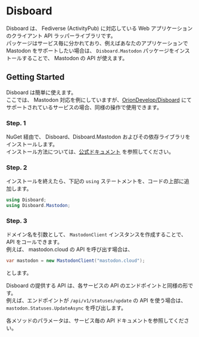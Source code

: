 # Disboard

Disboard は、 Fediverse (ActivityPub) に対応している Web アプリケーションのクライアント API ラッパーライブラリです。  
パッケージはサービス毎に分かれており、例えばあなたのアプリケーションで Mastodon をサポートしたい場合は、  `Disboard.Mastodon` パッケージをインストールすることで、
Mastodon の API が使えます。


## Getting Started

Disboard は簡単に使えます。  
ここでは、 Mastodon 対応を例にしていますが、[OrionDevelop/Disboard](https://github.com/OrionDevelop/Disboard) にてサポートされているサービスの場合、同様の操作で使用できます。


### Step. 1

NuGet 経由で、 Disboard、Disboard.Mastodon およびその依存ライブラリをインストールします。  
インストール方法については、[公式ドキュメント](https://docs.microsoft.com/ja-jp/nuget/quickstart/install-and-use-a-package-using-the-dotnet-cli) を参照してください。


### Step. 2

インストールを終えたら、下記の `using` ステートメントを、コードの上部に追加します。

```cs
using Disboard;
using Disboard.Mastodon;
```


### Step. 3

ドメイン名を引数として、 `MastodonClient` インスタンスを作成することで、 API をコールできます。  
例えば、 mastodon.cloud の API を呼び出す場合は、

```cs
var mastodon = new MastodonClient("mastodon.cloud");
```

とします。

Disboard の提供する API は、各サービスの API のエンドポイントと同様の形です。  
例えば、エンドポイントが `/api/v1/statuses/update` の API を使う場合は、 `mastodon.Statuses.UpdateAsync` を呼び出します。

各メソッドのパラメータは、サービス毎の API ドキュメントを参照してください。
